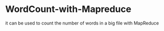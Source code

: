 # WordCount-with-Mapreduce
it can be used to count the number of words in a big file with MapReduce
